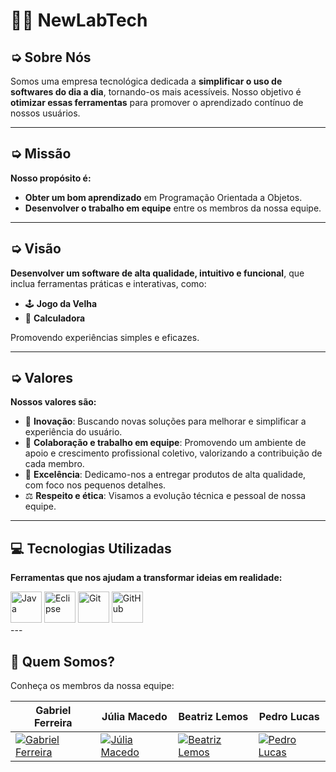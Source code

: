 # 🧑‍💻 **NewLabTech** 

## ➭ Sobre Nós

Somos uma empresa tecnológica dedicada a **simplificar o uso de softwares do dia a dia**, tornando-os mais acessíveis. Nosso objetivo é **otimizar essas ferramentas** para promover o aprendizado contínuo de nossos usuários.

---

## ➭ Missão

**Nosso propósito é:**

- **Obter um bom aprendizado** em Programação Orientada a Objetos.
- **Desenvolver o trabalho em equipe** entre os membros da nossa equipe.

---

## ➭ Visão

**Desenvolver um software de alta qualidade, intuitivo e funcional**, que inclua ferramentas práticas e interativas, como:
- 🕹️ **Jogo da Velha**
- 🧮 **Calculadora**

Promovendo experiências simples e eficazes.

---

## ➭ Valores

**Nossos valores são:**

- 🌟 **Inovação**: Buscando novas soluções para melhorar e simplificar a experiência do usuário.
- 🤝 **Colaboração e trabalho em equipe**: Promovendo um ambiente de apoio e crescimento profissional coletivo, valorizando a contribuição de cada membro.
- 🏅 **Excelência**: Dedicamo-nos a entregar produtos de alta qualidade, com foco nos pequenos detalhes.
- ⚖️ **Respeito e ética**: Visamos a evolução técnica e pessoal de nossa equipe.

---

## 💻 **Tecnologias Utilizadas**

**Ferramentas que nos ajudam a transformar ideias em realidade:**

<div>
  <img width="50" src="https://cdn.jsdelivr.net/gh/devicons/devicon@latest/icons/java/java-original.svg" alt="Java"/>
  <img width="50" src="https://cdn.jsdelivr.net/gh/devicons/devicon@latest/icons/eclipse/eclipse-original.svg" alt="Eclipse"/>
  <img width="50" src="https://cdn.jsdelivr.net/gh/devicons/devicon@latest/icons/git/git-original.svg" alt="Git"/>
  <img width="50" src="https://cdn.jsdelivr.net/gh/devicons/devicon@latest/icons/github/github-original.svg" alt="GitHub"/>
</div>
---

## 👥 Quem Somos?

Conheça os membros da nossa equipe:

| **Gabriel Ferreira** | **Júlia Macedo** | **Beatriz Lemos** | **Pedro Lucas** |
|---|---|---|---|
| [![Gabriel Ferreira](https://avatars.githubusercontent.com/Gabrielzab?s=300)](https://github.com/Gabrielzab) | [![Júlia Macedo](https://avatars.githubusercontent.com/juliamacedo63?s=140)](https://github.com/juliamacedo63) | [![Beatriz Lemos](https://avatars.githubusercontent.com/BeatrizLemoss?s=140)](https://github.com/BeatrizLemoss) | [![Pedro Lucas](https://avatars.githubusercontent.com/pedro-2603?s=140)](https://github.com/pedro-2603) |

